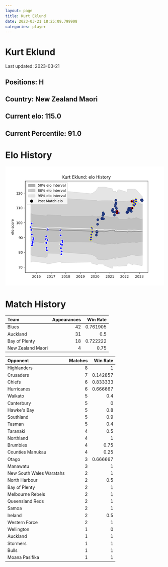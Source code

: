 ```yaml
---  
layout: page  
title: Kurt Eklund  
date: 2023-03-21 18:25:09.799908  
categories: player  
---
```

# Kurt Eklund


Last updated: 2023-03-21
## Positions: H

## Country: New Zealand Maori

## Current elo: 115.0

## Current Percentile: 91.0

# Elo History


![elo history](history_KurtEklund.png)
# Match History


| Team              |   Appearances |   Win Rate |
|:------------------|--------------:|-----------:|
| Blues             |            42 |   0.761905 |
| Auckland          |            31 |   0.5      |
| Bay of Plenty     |            18 |   0.722222 |
| New Zealand Maori |             4 |   0.75     |

| Opponent                 |   Matches |   Win Rate |
|:-------------------------|----------:|-----------:|
| Highlanders              |         8 |   1        |
| Crusaders                |         7 |   0.142857 |
| Chiefs                   |         6 |   0.833333 |
| Hurricanes               |         6 |   0.666667 |
| Waikato                  |         5 |   0.4      |
| Canterbury               |         5 |   0        |
| Hawke's Bay              |         5 |   0.8      |
| Southland                |         5 |   0.9      |
| Tasman                   |         5 |   0.4      |
| Taranaki                 |         4 |   0.5      |
| Northland                |         4 |   1        |
| Brumbies                 |         4 |   0.75     |
| Counties Manukau         |         4 |   0.25     |
| Otago                    |         3 |   0.666667 |
| Manawatu                 |         3 |   1        |
| New South Wales Waratahs |         2 |   1        |
| North Harbour            |         2 |   0.5      |
| Bay of Plenty            |         2 |   1        |
| Melbourne Rebels         |         2 |   1        |
| Queensland Reds          |         2 |   1        |
| Samoa                    |         2 |   1        |
| Ireland                  |         2 |   0.5      |
| Western Force            |         2 |   1        |
| Wellington               |         1 |   0        |
| Auckland                 |         1 |   1        |
| Stormers                 |         1 |   1        |
| Bulls                    |         1 |   1        |
| Moana Pasifika           |         1 |   1        |